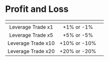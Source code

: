 # Profit and Loss



<table data-card-size="large" data-view="cards"><thead><tr><th align="center"></th><th align="center"></th><th data-hidden></th></tr></thead><tbody><tr><td align="center">Leverage Trade x1</td><td align="center">+1% or -1%</td><td></td></tr><tr><td align="center">Leverage Trade x5</td><td align="center">+5% or -5%</td><td></td></tr><tr><td align="center">Leverage Trade x10</td><td align="center">+10% or -10%</td><td></td></tr><tr><td align="center">Leverage Trade x20</td><td align="center">+20% or -20%</td><td></td></tr></tbody></table>
